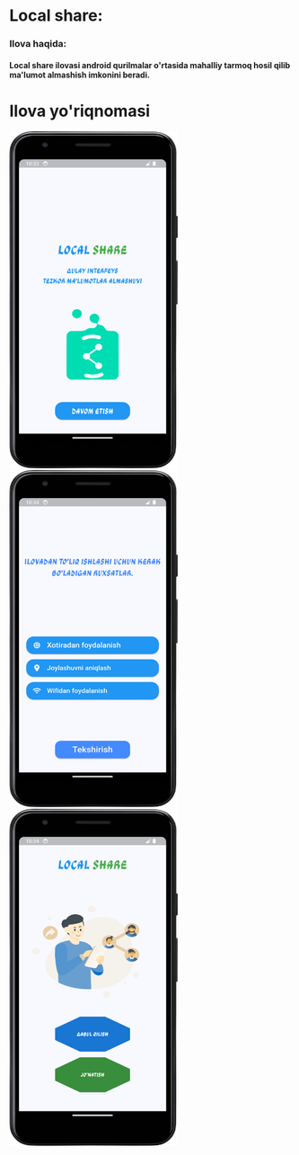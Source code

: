 <h1>Local share: </h1>
<h3>Ilova haqida: </h3>
<h4>Local share ilovasi android qurilmalar o'rtasida mahalliy tarmoq hosil qilib
ma'lumot almashish imkonini beradi.

</h4>

# Ilova yo'riqnomasi
<img src="https://github.com/GR-Diyor/localshare/blob/main/doc/ui/get_started.png" width="300" height="600" alt="Get Started">
<img src="https://github.com/GR-Diyor/localshare/blob/main/doc/ui/permission.png" width="300" height="600" alt="Permission">
<img src="https://github.com/GR-Diyor/localshare/blob/main/doc/ui/home.png" width="300" height="600" alt="Home">